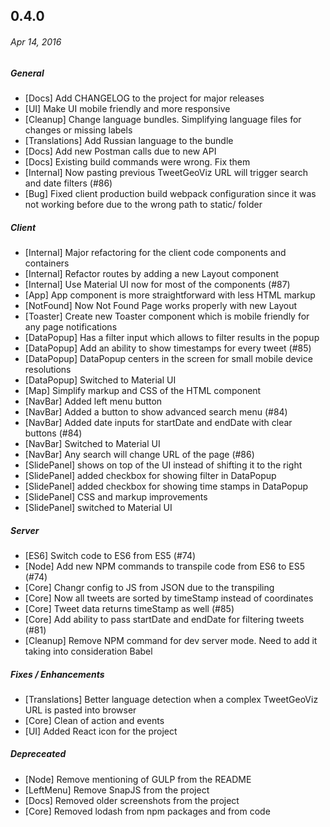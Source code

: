 ## 0.4.0
###### _Apr 14, 2016_

##### General
- [Docs] Add CHANGELOG to the project for major releases
- [UI] Make UI mobile friendly and more responsive
- [Cleanup] Change language bundles. Simplifying language files for changes or missing labels
- [Translations] Add Russian language to the bundle
- [Docs] Add new Postman calls due to new API
- [Docs] Existing build commands were wrong. Fix them
- [Internal] Now pasting previous TweetGeoViz URL will trigger search and date filters (#86)
- [Bug] Fixed client production build webpack configuration since it was not working before due to the wrong path to static/ folder

##### Client
- [Internal] Major refactoring for the client code components and containers
- [Internal] Refactor routes by adding a new Layout component
- [Internal] Use Material UI now for most of the components (#87)
- [App] App component is more straightforward with less HTML markup
- [NotFound] Now Not Found Page works properly with new Layout
- [Toaster] Create new Toaster component which is mobile friendly for any page notifications
- [DataPopup] Has a filter input which allows to filter results in the popup
- [DataPopup] Add an ability to show timestamps for every tweet (#85)
- [DataPopup] DataPopup centers in the screen for small mobile device resolutions
- [DataPopup] Switched to Material UI
- [Map] Simplify markup and CSS of the HTML component
- [NavBar] Added left menu button
- [NavBar] Added a button to show advanced search menu (#84)
- [NavBar] Added date inputs for startDate and endDate with clear buttons (#84)
- [NavBar] Switched to Material UI
- [NavBar] Any search will change URL of the page (#86)
- [SlidePanel] shows on top of the UI instead of shifting it to the right
- [SlidePanel] added checkbox for showing filter in DataPopup
- [SlidePanel] added checkbox for showing time stamps in DataPopup
- [SlidePanel] CSS and markup improvements
- [SlidePanel] switched to Material UI

##### Server
- [ES6] Switch code to ES6 from ES5 (#74)
- [Node] Add new NPM commands to transpile code from ES6 to ES5 (#74)
- [Core] Changr config to JS from JSON due to the transpiling
- [Core] Now all tweets are sorted by timeStamp instead of coordinates
- [Core] Tweet data returns timeStamp as well (#85)
- [Core] Add ability to pass startDate and endDate for filtering tweets (#81)
- [Cleanup] Remove NPM command for dev server mode. Need to add it taking into consideration Babel

##### Fixes / Enhancements
- [Translations] Better language detection when a complex TweetGeoViz URL is pasted into browser
- [Core] Clean of action and events
- [UI] Added React icon for the project

##### Depreceated
- [Node] Remove mentioning of GULP from the README
- [LeftMenu] Remove SnapJS from the project
- [Docs] Removed older screenshots from the project
- [Core] Removed lodash from npm packages and from code
